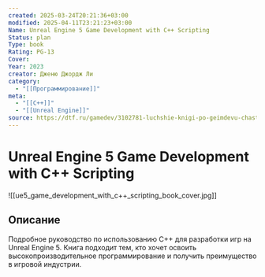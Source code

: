 ```yaml
---
created: 2025-03-24T20:21:36+03:00
modified: 2025-04-11T23:21:23+03:00
Name: Unreal Engine 5 Game Development with C++ Scripting
Status: plan
Type: book
Rating: PG-13
Cover: 
Year: 2023
creator: Дженю Джордж Ли
category:
  - "[[Программирование]]"
meta:
  - "[[C++]]"
  - "[[Unreal Engine]]"
source: https://dtf.ru/gamedev/3102781-luchshie-knigi-po-geimdevu-chast-2
---
```


# Unreal Engine 5 Game Development with C++ Scripting

![[ue5_game_development_with_c++_scripting_book_cover.jpg]]



## Описание

Подробное руководство по использованию C++ для разработки игр на Unreal Engine 5. Книга подходит тем, кто хочет освоить высокопроизводительное программирование и получить преимущество в игровой индустрии.
